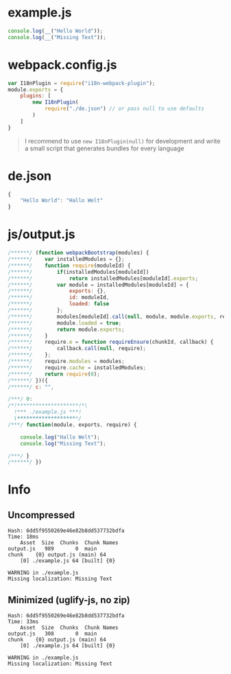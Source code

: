 
# example.js

``` javascript
console.log(__("Hello World"));
console.log(__("Missing Text"));
```

# webpack.config.js

``` javascript
var I18nPlugin = require("i18n-webpack-plugin");
module.exports = {
	plugins: [
		new I18nPlugin(
			require("./de.json") // or pass null to use defaults
		)
	]
}
```

> I recommend to use `new I18nPlugin(null)` for development
> and write a small script that generates bundles for every language

# de.json

``` javascript
{
	"Hello World": "Hallo Welt"
}
```

# js/output.js

``` javascript
/******/ (function webpackBootstrap(modules) {
/******/ 	var installedModules = {};
/******/ 	function require(moduleId) {
/******/ 		if(installedModules[moduleId])
/******/ 			return installedModules[moduleId].exports;
/******/ 		var module = installedModules[moduleId] = {
/******/ 			exports: {},
/******/ 			id: moduleId,
/******/ 			loaded: false
/******/ 		};
/******/ 		modules[moduleId].call(null, module, module.exports, require);
/******/ 		module.loaded = true;
/******/ 		return module.exports;
/******/ 	}
/******/ 	require.e = function requireEnsure(chunkId, callback) {
/******/ 		callback.call(null, require);
/******/ 	};
/******/ 	require.modules = modules;
/******/ 	require.cache = installedModules;
/******/ 	return require(0);
/******/ })({
/******/ c: "",

/***/ 0:
/*!********************!*\
  !*** ./example.js ***!
  \********************/
/***/ function(module, exports, require) {

	console.log("Hallo Welt");
	console.log("Missing Text");

/***/ }
/******/ })

```

# Info

## Uncompressed

```
Hash: 6dd5f9550269e46e82b8dd537732bdfa
Time: 18ms
    Asset  Size  Chunks  Chunk Names
output.js   989       0  main       
chunk    {0} output.js (main) 64
    [0] ./example.js 64 [built] {0}

WARNING in ./example.js
Missing localization: Missing Text
```

## Minimized (uglify-js, no zip)

```
Hash: 6dd5f9550269e46e82b8dd537732bdfa
Time: 33ms
    Asset  Size  Chunks  Chunk Names
output.js   308       0  main       
chunk    {0} output.js (main) 64
    [0] ./example.js 64 [built] {0}

WARNING in ./example.js
Missing localization: Missing Text
```